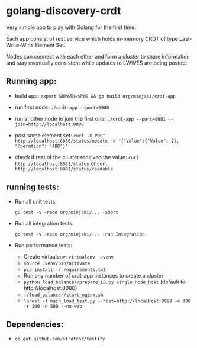# golang-discovery-crdt

Very simple app to play with Golang for the first time.

Each app consist of rest service which holds in-memory CRDT of type Last-Write-Wins Element Set.

Nodes can connect with each other and form a cluster to share information and stay eventually consistent while updates to LWWES are being posted.

## Running app:
* build app:
`export GOPATH=$PWD && go build org/miejski/crdt-app`

* run first node:
`./crdt-app --port=8080`
 
* run another node to join the first one:
`./crdt-app --port=8081 --join=http://localhost:8080`

* post some element set:
`curl -X POST http://localhost:8080/status/update -d '{"Value":{"Value": 2}, "Operation": "ADD"}'`

* check if rest of the cluster received the value:
    `curl http://localhost:8081/status` or `curl http://localhost:8081/status/readable`

## running tests:

* Run all unit tests:

    `go test -v -race org/miejski/... -short `
    
* Run all integration tests:   
       
    `go test -v -race org/miejski/... -run Integration`

* Run performance tests:
    * Create virtualenv: `virtualenv  .venv `
    * `source .venv/bin/activate`
    * `pip install -r requirements.txt`
    * Run any number of crdt-app instances to create a cluster
    * `python load_balancer/prepare_LB.py single_node_host` (default to http://localhost:8080)
    * `./load_balancer/start_nginx.sh`
    * `locust -f main_load_test.py --host=http://localhost:9999 -c 300 -r 100 -n 500 --no-web`
        

## Dependencies:

* `go get github.com/stretchr/testify`